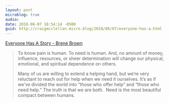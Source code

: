 ```yaml
---
layout: post
microblog: true
audio: 
date: 2018-06-07 18:54:14 -0500
guid: http://craigmcclellan.micro.blog/2018/06/07/everyone-has-a.html
---
```

[Everyone Has A Story - Brené Brown](https://brenebrown.com/blog/2018/06/07/everyone-has-a-story/)

> To know pain is human. To need is human. And, no amount of money, influence, resources, or sheer determination will change our physical, emotional, and spiritual dependence on others.
> 
> Many of us are willing to extend a helping hand, but we’re very reluctant to reach out for help when we need it ourselves. It’s as if we’ve divided the world into “those who offer help” and “those who need help.” The truth is that we are both.  Need is the most beautiful compact between humans.
